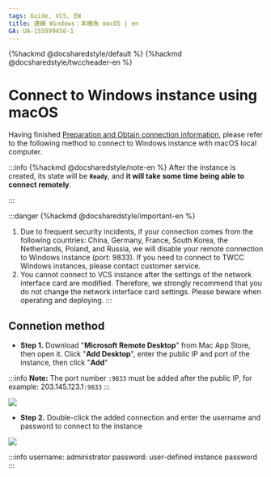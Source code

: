 ```yaml
---
tags: Guide, VCS, EN
title: 連線 Windows：本機為 macOS | en
GA: UA-155999456-1
---
```


{%hackmd @docsharedstyle/default %}
{%hackmd @docsharedstyle/twccheader-en %}

# Connect to Windows instance using macOS

Having finished [Preparation and Obtain connection information](https://man.twcc.ai/@twccdocs/vcs-guide-connect-prerequisite-en), please refer to the following method to connect to Windows instance with macOS local computer.

:::info
{%hackmd @docsharedstyle/note-en %}
After the instance is created, its state will be **`Ready`**, and **it will take some time being able to connect remotely**.

:::

:::danger
{%hackmd @docsharedstyle/important-en %}

1. Due to frequent security incidents, if your connection comes from the following countries: China, Germany, France, South Korea, the Netherlands, Poland, and Russia, we will disable your remote connection to Windows instance (port: 9833). If you need to connect to TWCC Windows instances, please contact customer service.
2. You cannot connect to VCS instance after the settings of the network interface card are modified. Therefore, we strongly recommend that you do not change the network interface card settings. Please beware when operating and deploying.
:::

## Connetion method

- **Step 1.** Download "**Microsoft Remote Desktop**" from Mac App Store, then open it. Click "**Add Desktop**", enter the public IP and port of the instance, then click "**Add**"
    
:::info
<i class="fa fa-paperclip fa-20" aria-hidden="true"></i> **Note:** The port number `:9833` must be added after the public IP, for example: 203.145.123.1`:9833`
:::


![](https://cos.twcc.ai/SYS-MANUAL/uploads/upload_aa227034ee0b79c47cfca35ddce2d099.png)

- **Step 2.** Double-click the added connection and enter the username and password to connect to the instance

![](https://cos.twcc.ai/SYS-MANUAL/uploads/upload_efdbd4140922207a512b84da8e697024.png)

:::info
username: administrator
password: user-defined instance password
:::
